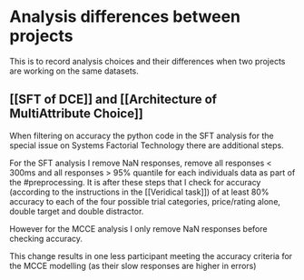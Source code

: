 # Analysis differences between projects

This is to record analysis choices and their differences when two projects are working on the same datasets.

## [[SFT of DCE]] and [[Architecture of MultiAttribute Choice]]

When filtering on accuracy the python code in the SFT analysis for the special issue on Systems Factorial Technology there are additional steps.

For the SFT analysis I remove NaN responses, remove all responses < 300ms and all responses > 95% quantile for each individuals data as part of the #preprocessing. It is after these steps that I check for accuracy (according to the instructions in the [[Veridical task]]) of at least 80% accuracy to each of the four possible trial categories, price/rating alone, double target and double distractor.

However for the MCCE analysis I only remove NaN responses before checking accuracy.

This change results in one less participant meeting the accuracy criteria for the MCCE modelling (as their slow responses are higher in errors)